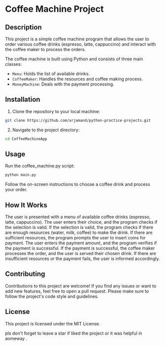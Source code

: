 # Coffee Machine Project

## Description

This project is a simple coffee machine program that allows the user to order various coffee drinks (espresso, latte, cappuccino) and interact with the coffee maker to process the orders.

The coffee machine is built using Python and consists of three main classes:

- `Menu`: Holds the list of available drinks.
- `CoffeeMaker`: Handles the resources and coffee making process.
- `MoneyMachine`: Deals with the payment processing.

## Installation

1. Clone the repository to your local machine:

```bash
git clone https://github.com/arjamand/python-practice-projects.git
```

2. Navigate to the project directory:
```bash
cd CoffeeMachineApp
```
## Usage
Run the coffee_machine.py script:
```bash
python main.py
```
Follow the on-screen instructions to choose a coffee drink and process your order.

## How It Works

The user is presented with a menu of available coffee drinks (espresso, latte, cappuccino).
The user enters their choice, and the program checks if the selection is valid.
If the selection is valid, the program checks if there are enough resources (water, milk, coffee) to make the drink.
If there are sufficient resources, the program prompts the user to insert coins for payment.
The user enters the payment amount, and the program verifies if the payment is successful.
If the payment is successful, the coffee maker processes the order, and the user is served their chosen drink.
If there are insufficient resources or the payment fails, the user is informed accordingly.
## Contributing
Contributions to this project are welcome! If you find any issues or want to add new features, feel free to open a pull request. Please make sure to follow the project's code style and guidelines.

## License
This project is licensed under the MIT License.

pls don't forget to leave a star if liked the project or it was helpful in aomeway . 

